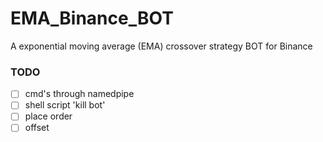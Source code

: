 # EMA_Binance_BOT
A exponential moving average (EMA) crossover strategy BOT for Binance

### TODO
- [ ] cmd's through namedpipe
- [ ] shell script 'kill bot'
- [ ] place order
- [ ] offset
